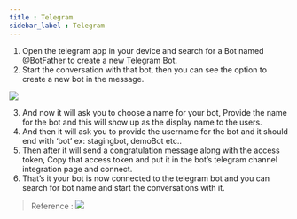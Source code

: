 ```yaml
---
title : Telegram
sidebar_label : Telegram
---
```


1. Open the telegram app in your device and search for a Bot named @BotFather to create a new Telegram Bot.
2. Start the conversation with that bot, then you can see the option to create a new bot in the message.

![](https://cdn.yellowmessenger.com/zzeVMD31ud7Z1613188664508.png)

3. And now it will ask you to choose a name for your bot, Provide the name for the bot and this will show up as the display name to the users.
4. And then it will ask you to provide the username for the bot and it should end with ‘bot’ ex: stagingbot, demoBot etc..
5. Then after it will send a congratulation message along with the access token, Copy that access token and put it in the bot’s telegram channel integration page and connect.
6. That’s it your bot is now connected to the telegram bot and you can search for bot name and start the conversations with it.

> Reference : ![](https://cdn.yellowmessenger.com/TBYUqiqEtYhs1613188729295.jpg)
